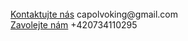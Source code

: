 <br>
<a href="mailto:capolvoking@gmail.com" id="contactLink">Kontaktujte nás</a>
capolvoking@gmail.com

<br>
<a href="tel:+420734110295" id="phoneLink">Zavolejte nám</a>
+420734110295

